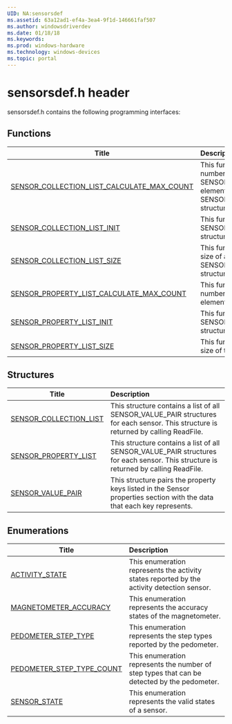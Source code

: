 ```yaml
---
UID: NA:sensorsdef
ms.assetid: 63a12ad1-ef4a-3ea4-9f1d-146661faf507
ms.author: windowsdriverdev
ms.date: 01/18/18
ms.keywords: 
ms.prod: windows-hardware
ms.technology: windows-devices
ms.topic: portal
---
```


# sensorsdef.h header



sensorsdef.h contains the following programming interfaces:





## Functions
| Title | Description |
| ---- |:---- |
| [SENSOR_COLLECTION_LIST_CALCULATE_MAX_COUNT](nf-sensorsdef-sensor_collection_list_calculate_max_count.md) | This function calculates the number of SENSOR_VALUE_PAIR elements in a SENSOR_COLLECTION_LIST structure. |
| [SENSOR_COLLECTION_LIST_INIT](nf-sensorsdef-sensor_collection_list_init.md) | This function initializes a SENSOR_COLLECTION_LIST structure. |
| [SENSOR_COLLECTION_LIST_SIZE](nf-sensorsdef-sensor_collection_list_size.md) | This function returns the size of a SENSOR_COLLECTION_LIST structure. |
| [SENSOR_PROPERTY_LIST_CALCULATE_MAX_COUNT](nf-sensorsdef-sensor_property_list_calculate_max_count.md) | This function calculates the number of PROPERTYKEY elements. |
| [SENSOR_PROPERTY_LIST_INIT](nf-sensorsdef-sensor_property_list_init.md) | This function initializes a SENSOR_PROPERTY_LIST structure. |
| [SENSOR_PROPERTY_LIST_SIZE](nf-sensorsdef-sensor_property_list_size.md) | This function returns the size of the property list. |



## Structures
| Title | Description |
| ---- |:---- |
| [SENSOR_COLLECTION_LIST](ns-sensorsdef-sensor_collection_list.md) | This structure contains a list of all SENSOR_VALUE_PAIR structures for each sensor. This structure is returned by calling ReadFile. |
| [SENSOR_PROPERTY_LIST](ns-sensorsdef-sensor_property_list.md) | This structure contains a list of all SENSOR_VALUE_PAIR structures for each sensor. This structure is returned by calling ReadFile. |
| [SENSOR_VALUE_PAIR](ns-sensorsdef-sensor_value_pair.md) | This structure pairs the property keys listed in the Sensor properties section with the data that each key represents. |


## Enumerations
| Title | Description |
| ---- |:---- |
| [ACTIVITY_STATE](ne-sensorsdef-activity_state.md) | This enumeration represents the activity states reported by the activity detection sensor. |
| [MAGNETOMETER_ACCURACY](ne-sensorsdef-magnetometer_accuracy.md) | This enumeration represents the accuracy states of the magnetometer. |
| [PEDOMETER_STEP_TYPE](ne-sensorsdef-pedometer_step_type.md) | This enumeration represents the step types reported by the pedometer. |
| [PEDOMETER_STEP_TYPE_COUNT](ne-sensorsdef-pedometer_step_type_count.md) | This enumeration represents the number of step types that can be detected by the pedometer. |
| [SENSOR_STATE](ne-sensorsdef-sensor_state.md) | This enumeration represents the valid states of a sensor. |